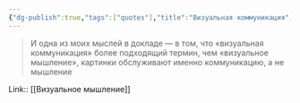 ```yaml
---
{"dg-publish":true,"tags":["quotes"],"title":"Визуальная коммуникация","date":"2021-08-22T08:31:00+03:00","modified_at":"2022-06-30T22:00:43+03:00","permalink":"/quotes/202108220831/","dgHomeLink":false,"dgPassFrontmatter":true}
---
```



> И одна из моих мыслей в докладе — в том, что «визуальная коммуникация» более подходящий термин, чем «визуальное мышление», картинки обслуживают именно коммуникацию, а не мышление

Link:: [[Визуальное мышление]]
